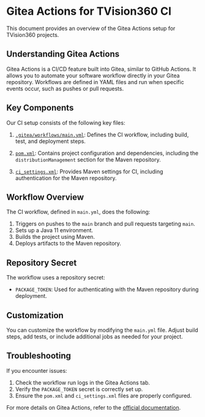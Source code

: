 # Gitea Actions for TVision360 CI

This document provides an overview of the Gitea Actions setup for TVision360 projects.

## Understanding Gitea Actions

Gitea Actions is a CI/CD feature built into Gitea, similar to GitHub Actions. It allows you to automate your software workflow directly in your Gitea repository. Workflows are defined in YAML files and run when specific events occur, such as pushes or pull requests.

## Key Components

Our CI setup consists of the following key files:

1. [`.gitea/workflows/main.yml`](.gitea/workflows/main.yml): Defines the CI workflow, including build, test, and deployment steps.

2. [`pom.xml`](pom.xml): Contains project configuration and dependencies, including the `distributionManagement` section for the Maven repository.

3. [`ci_settings.xml`](ci_settings.xml): Provides Maven settings for CI, including authentication for the Maven repository.

## Workflow Overview

The CI workflow, defined in `main.yml`, does the following:

1. Triggers on pushes to the `main` branch and pull requests targeting `main`.
2. Sets up a Java 11 environment.
3. Builds the project using Maven.
4. Deploys artifacts to the Maven repository.

## Repository Secret

The workflow uses a repository secret:

- `PACKAGE_TOKEN`: Used for authenticating with the Maven repository during deployment.

## Customization

You can customize the workflow by modifying the `main.yml` file. Adjust build steps, add tests, or include additional jobs as needed for your project.

## Troubleshooting

If you encounter issues:

1. Check the workflow run logs in the Gitea Actions tab.
2. Verify the `PACKAGE_TOKEN` secret is correctly set up.
3. Ensure the `pom.xml` and `ci_settings.xml` files are properly configured.

For more details on Gitea Actions, refer to the [official documentation](https://docs.gitea.io/en-us/actions/).